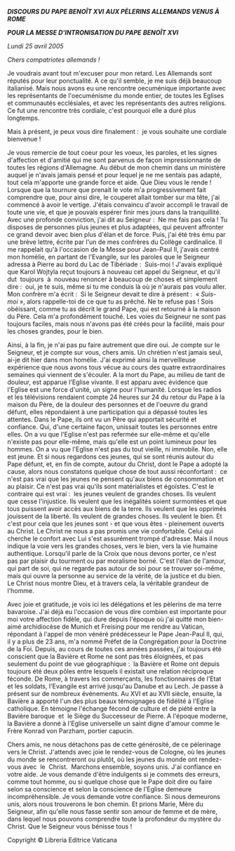 ***DISCOURS DU*** ***PAPE BENOÎT XVI*** ***AUX PÈLERINS ALLEMANDS VENUS À ROME***

***POUR LA MESSE D'INTRONISATION DU PAPE*** ***BENOÎT XVI***

*Lundi 25 avril 2005*

*Chers compatriotes allemands !*

Je voudrais avant tout m'excuser pour mon retard. Les Allemands sont réputés pour leur ponctualité. A ce qu'il semble, je me suis déjà beaucoup italianisé. Mais nous avons eu une rencontre oecuménique importante avec les représentants de l'oecuménisme du monde entier, de toutes les Eglises et communautés ecclésiales, et avec les représentants des autres religions. Ce fut une rencontre très cordiale, c'est pourquoi elle a duré plus longtemps.

Mais à présent, je peux vous dire finalement :  je vous souhaite une cordiale bienvenue !

Je vous remercie de tout coeur pour les voeux, les paroles, et les signes d'affection et d'amitié qui me sont parvenus de façon impressionnante de toutes les régions d'Allemagne. Au début de mon chemin dans un ministère auquel je n'avais jamais pensé et pour lequel je ne me sentais pas adapté, tout cela m'apporte une grande force et aide. Que Dieu vous le rende ! Lorsque que la tournure que prenait le vote m'a progressivement fait comprendre que, pour ainsi dire, le couperet allait tomber sur ma tête, j'ai commencé à avoir le vertige. J'étais convaincu d'avoir accompli le travail de toute une vie, et que je pouvais espérer finir mes jours dans la tranquillité. Avec une profonde conviction, j'ai dit au Seigneur :  Ne me fais pas cela ! Tu disposes de personnes plus jeunes et plus adaptées, qui peuvent affronter ce grand devoir avec bien plus d'élan et de force. Puis, j'ai été très ému par une brève lettre, écrite par l'un de mes confrères du Collège cardinalice. Il me rappelait qu'à l'occasion de la Messe pour Jean-Paul II, j'avais centré mon homélie, en partant de l'Evangile, sur les paroles que le Seigneur adressa à Pierre au bord du Lac de Tibériade :  Suis-moi ! J'avais expliqué que Karol Wojtyla reçut toujours à nouveau cet appel du Seigneur, et qu'il dut  toujours  à  nouveau renoncer à beaucoup de choses et simplement dire :  oui, je te suis, même si tu me conduis là où je n'aurais pas voulu aller. Mon confrère m'a écrit :  Si le Seigneur devait te dire à présent :  « *Suis-moi* », alors rappelle-toi de ce que tu as prêché. Ne te refuse pas ! Sois obéissant, comme tu as décrit le grand Pape, qui est retourné à la maison du Père. Cela m'a profondément touché. Les voies du Seigneur ne sont pas toujours faciles, mais nous n'avons pas été créés pour la facilité, mais pour les choses grandes, pour le bien.

Ainsi, à la fin, je n'ai pas pu faire autrement que dire oui. Je compte sur le Seigneur, et je compte sur vous, chers amis. Un chrétien n'est jamais seul, ai-je dit hier dans mon homélie. J'ai exprimé ainsi la merveilleuse expérience que nous avons tous vécue au cours des quatre extraordinaires semaines qui viennent de s'écouler. A la mort du Pape, au milieu de tant de douleur, est apparue l'Eglise vivante. Il est apparu avec évidence que l'Eglise est une force d'unité, un signe pour l'humanité. Lorsque les radios et les télévisions rendaient compte 24 heures sur 24 du retour du Pape à la maison du Père, de la douleur des personnes et de l'oeuvre du grand défunt, elles répondaient à une participation qui a dépassé toutes les attentes. Dans le Pape, ils ont vu un Père qui apportait sécurité et confiance. Qui, d'une certaine façon, unissait toutes les personnes entre elles. On a vu que l'Eglise n'est pas refermée sur elle-même et qu'elle n'existe pas pour elle-même, mais qu'elle est un point lumineux pour les hommes. On a vu que l'Eglise n'est pas du tout vieille, ni immobile. Non, elle est jeune. Et si nous regardons ces jeunes, qui se sont réunis autour du Pape défunt, et, en fin de compte, autour du Christ, dont le Pape a adopté la cause, alors nous constatons quelque chose de tout aussi réconfortant :  ce n'est pas vrai que les jeunes ne pensent qu'aux biens de consommation et au plaisir. Ce n'est pas vrai qu'ils sont matérialistes et égoïstes. C'est le contraire qui est vrai :  les jeunes veulent de grandes choses. Ils veulent que cesse l'injustice. Ils veulent que les inégalités soient surmontées et que tous puissent avoir accès aux biens de la terre. Ils veulent que les opprimés jouissent de la liberté. Ils veulent de grandes choses. Ils veulent le bien. Et c'est pour cela que les jeunes sont - et que vous êtes - pleinement ouverts au Christ. Le Christ ne nous a pas promis une vie confortable. Celui qui cherche le confort avec Lui s'est assurément trompé d'adresse. Mais il nous indique la voie vers les grandes choses, vers le bien, vers la vie humaine authentique. Lorsqu'il parle de la Croix que nous devons porter, ce n'est pas par plaisir du tourment ou par moralisme borné. C'est l'élan de l'amour, qui part de soi, qui ne regarde pas autour de soi pour se trouver soi-même, mais qui ouvre la personne au service de la vérité, de la justice et du bien. Le Christ nous montre Dieu, et à travers cela, la véritable grandeur de l'homme.

Avec joie et gratitude, je vois ici les délégations et les pèlerins de ma terre bavaroise. J'ai déjà eu l'occasion de vous dire combien est importante pour moi votre affection fidèle, qui dure depuis l'époque où j'ai quitté mon bien-aimé archidiocèse de Munich et Freising pour me rendre au Vatican, répondant à l'appel de mon vénéré prédécesseur le Pape Jean-Paul II, qui, il y a plus de 23 ans, m'a nommé Préfet de la Congrégation pour la Doctrine de la Foi. Depuis, au cours de toutes ces années passées, j'ai toujours été conscient que la Bavière et Rome ne sont pas très éloignées, et pas seulement du point de vue géographique :  la Bavière et Rome ont depuis toujours été deux pôles entre lesquels il existait une relation réciproque féconde. De Rome, à travers les commerçants, les fonctionnaires de l'Etat et les soldats, l'Evangile est arrivé jusqu'au Danube et au Lech. Je passe à présent sur de nombreux événements. Au XVI et au XVII siècle, ensuite, la Bavière a apporté l'un des plus beaux témoignages de fidélité à l'Eglise catholique. En témoigne l'échange fécond de culture et de piété entre la Bavière baroque  et  le Siège du Successeur de Pierre. A l'époque moderne, la Bavière a donné à l'Eglise universelle un saint digne d'amour comme le Frère Konrad von Parzham, portier capucin.

Chers amis, ne nous détachons pas de cette générosité, de ce pèlerinage vers le Christ. J'attends avec joie le rendez-vous de Cologne, où les jeunes du monde se rencontreront ou plutôt, où les jeunes du monde ont rendez-vous avec  le  Christ.  Marchons ensemble, soyons unis. J'ai confiance en votre aide. Je vous demande d'être indulgents si je commets des erreurs, comme tout homme, ou si quelque chose que le Pape doit dire ou faire selon sa conscience et selon la conscience de l'Eglise demeure incompréhensible. Je vous demande votre confiance. Si nous demeurons unis, alors nous trouverons le bon chemin. Et prions Marie, Mère du Seigneur, afin qu'elle nous fasse sentir son amour de femme et de mère, dans lequel nous pouvons comprendre toute la profondeur du mystère du Christ. Que le Seigneur vous bénisse tous !

Copyright © Libreria Editrice Vaticana